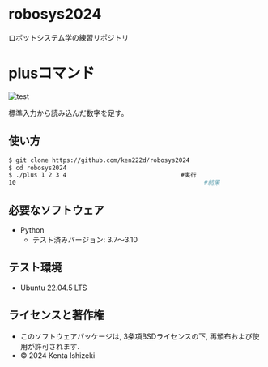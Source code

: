 # robosys2024
ロボットシステム学の練習リポジトリ

# plusコマンド
![test](https://github.com/ken222d/robosys2022/actions/workflows/test.yml/badge.svg)

標準入力から読み込んだ数字を足す。

## 使い方


```bash
$ git clone https://github.com/ken222d/robosys2024
$ cd robosys2024
$ ./plus 1 2 3 4　　　　　　　　　　　　　　　　　　　#実行
10                                                    #結果
```


## 必要なソフトウェア
- Python
  - テスト済みバージョン: 3.7〜3.10

## テスト環境
- Ubuntu 22.04.5 LTS


## ライセンスと著作権
- このソフトウェアパッケージは, 3条項BSDライセンスの下, 再頒布および使用が許可されます. 
- © 2024 Kenta Ishizeki
